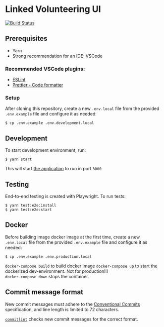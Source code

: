 # Linked Volunteering UI

[![Build Status](https://travis-ci.org/City-of-Helsinki/linked-volunteering-ui.svg?branch=develop)](https://travis-ci.org/City-of-Helsinki/linked-volunteering-ui)

## Prerequisites

- Yarn
- Strong recommendation for an IDE: VSCode

### Recommended VSCode plugins:

- [ESLint](https://marketplace.visualstudio.com/items?itemName=dbaeumer.vscode-eslint)
- [Prettier - Code formatter](https://marketplace.visualstudio.com/items?itemName=esbenp.prettier-vscode)

### Setup

After cloning this repository, create a new `.env.local` file from the provided `.env.example` file and configure it as needed:

```
$ cp .env.example .env.development.local
```

## Development

To start development environment, run:

```
$ yarn start
```

This will start [the application](http://localhost:3000) to run in port `3000`

## Testing

End-to-end testing is created with Playwright. To run tests:

```
$ yarn test:e2e:install
$ yarn test:e2e:start
```

## Docker

Before building image docker image at the first time, create a new `.env.local` file from the provided `.env.example` file and configure it as needed:

```
$ cp .env.example .env.production.local
```

`docker-compose build` to build docker image
`docker-compose up` to start the dockerized dev-environment. Not for production!!!  
`docker-compose down` stops the container.

## Commit message format

New commit messages must adhere to the [Conventional Commits](https://www.conventionalcommits.org/)
specification, and line length is limited to 72 characters.

[`commitlint`](https://github.com/conventional-changelog/commitlint) checks new commit messages for the correct format.
